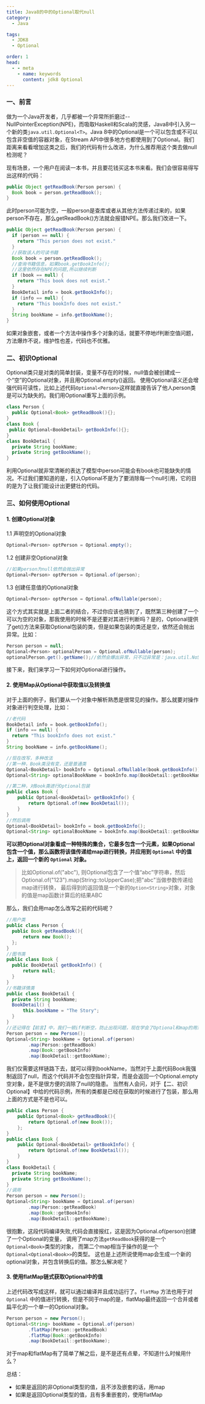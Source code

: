 ```yaml
---
title: Java8的中的Optional取代null
category:
  - Java

tags:
  - JDK8
  - Optional

order: 1
head:
  - - meta
    - name: keywords
      content: jdk8 Optional
---
```


### 一、前言

做为一个Java开发者，几乎都被一个异常所折磨过--NullPointerException(NPE)，而吸取Haskell和Scala的灵感，Java8中引入另一个新的类`java.util.Optional<T>`。Java 8中的Optional是一个可以包含或不可以包含非空值的容器对象，在Stream API中很多地方也都使用到了Optional。我们距离来看看增加这类之后，我们的代码有什么改进，为什么推荐用这个类去做null检测呢？

现有场景，一个用户在阅读一本书，并且要花钱买这本书来看。我们会很容易得写出这样的代码：

```java
public Object getReadBook(Person person) {
  Book book = person.getReadBook();
}
```
<!-- more -->
此时person可能为空，一般person是查库或者从其他方法传递过来的，如果person不存在，那么getReadBook()方法就会报错NPE。那么我们改进一下。

```java
public Object getReadBook(Person person) {
  if (person == null) {
    return "This person does not exist."
  }
  //获取该人的可读书籍
  Book book = person.getReadBook();
  //查询书籍信息，如果book.getBookInfo();
  //这里依然存在NPE的问题,所以继续判断
  if (book == null) {
    return "This book does not exist."
  }
  BookDetail info = book.getBookInfo();
  if (info == null) {
    return "This bookInfo does not exist."
  }
  String bookName = info.getBookName();
}
```

如果对象嵌套，或者一个方法中操作多个对象的话，就要不停地if判断空值问题，方法爆炸不说，维护性也差，代码也不优雅。

### 二、初识Optional

Optional类只是对类的简单封装，变量不存在的时候，null值会被创建成一个“空”的Optional对象，并且用Optional.empty()返回。
使用Optional语义还会增强代码可读性，比如上述代码`Optional<Person>`这样就直接告诉了他人person类是可以为缺失的。我们用Optional重写上面的示例。

```java
class Person {
  public Optional<Book> getReadBook(){};
}
class Book {
 public Optional<BookDetail> getBookInfo(){};
}
class BookDetail {
  private String bookName;
  private String getBookName();
}
```

利用Optional就非常清晰的表达了模型中person可能会有book也可能缺失的情况。不过我们要知道的是，引入Optional不是为了要消除每一个null引用，它的目的是为了让我们能设计出更健壮的代码。

### 三、如何使用Optional

#### 1. 创建Optional对象

1.1 声明空的Optional对象

```java
Optional<Person> optPerson = Optional.empty();
```

1.2 创建非空Optional对象

```java
//如果person为null依然会抛出异常
Optional<Person> optPerson = Optional.of(person);
```

1.3 创建任意值的Optional对象

```java
Optional<Person> optPerson = Optional.ofNullable(person);
```

这个方式其实就是上面二者的结合，不过你应该也猜到了，既然第三种创建了一个可以为空的对象，那我使用的时候不是还要对其进行判断吗？是的，Optional提供了get()方法来获取Optional包装的类，但是如果包装的类还是空，依然还会抛出异常。比如：

```java
Person person = null;
Optional<Person> optionalPerson = Optional.ofNullable(person);
optionalPerson.get().getName();//依然会爆出异常，只不过异常是：java.util.NoSuchElementException: No value present
```

接下来，我们来学习一下如何对Optional进行操作。

#### 2. 使用Map从Optional中获取值以及转换值

对于上面的例子，我们要从一个对象中解析熟悉是很常见的操作。那么就要对操作对象进行判空处理，比如：

```java
//老代码
BookDetail info = book.getBookInfo();
if (info == null) {
  return "This bookInfo does not exist."
}
String bookName = info.getBookName();

//现在改写，多种改法
//第一种，Book类没有变，还是普通类
Optional<BookDetail> bookInfo = Optional.ofNullable(book.getBookInfo());
Optional<String> optionalBookName = bookInfo.map(BookDetail::getBookName);

//第二种，对Book类进行Optional包装
public class Book {
    public Optional<BookDetail> getBookInfo() {
        return Optional.of(new BookDetail());
    }
}
//然后调用
Optional<BookDetail> bookInfo = book.getBookInfo();
Optional<String> optionalBookName = bookInfo.map(BookDetail::getBookName);
```

**可以把Optional对象看成一种特殊的集合，它最多包含一个元素，如果Optional包含一个值，那么函数将该值传递给map进行转换，并应用到 `Optional` 中的值上，返回一个新的 `Optional` 对象。**

> 比如Optional.of("abc"), 则Optional包含了一个值“abc”字符串，然后Optional.of("123").map(String::toUpperCase);把"abc"当做参数传递给map进行转换，
> 最后得到的返回值是一个新的`Option<String>`对象，对象的值是map函数计算后的结果ABC

那么，我们会用map怎么改写之前的代码呢？

```java
//用户类
public class Person {
  public Book getReadBook(){
      return new Book();
  };
}
//图书类
public class Book {
  public BookDetail getBookInfo() {
      return null;
  }
}
//书籍详情类
public class BookDetail {
  private String bookName;
  BookDetail() {
      this.bookName = "The Story";
  }
}
//还记得在【前言】中，我们一顿if判断空，防止出现问题，现在学会了Optional和map的用法
Person person = new Person();
Optional<String> bookName = Optional.of(person)
        .map(Person::getReadBook)
        .map(Book::getBookInfo)
        .map(BookDetail::getBookName);
```

我们仅需要这样链路下去，就可以得到bookName，当然对于上面代码Book我强制返回了null，而这个代码并不会包空指针异常，而是会返回一个Optional.empty空对象，是不是很方便的消除了null的隐患。
当然有人会问，对于【二、初识Optional】中给的代码示例，所有的类都是已经在获取的时候进行了包装，那么用上面的方式是不是也可以。

```java
public class Person {
    public Optional<Book> getReadBook(){
        return Optional.of(new Book());
    };
}
public class Book {
    public Optional<BookDetail> getBookInfo() {
        return Optional.of(new BookDetail());
    }
}
class BookDetail {
  private String bookName;
  private String getBookName();
}
//调用
Person person = new Person();
Optional<String> bookName = Optional.of(person)
        .map(Person::getReadBook)
        .map(Book::getBookInfo)
        .map(BookDetail::getBookName);
```

很抱歉，这段代码编译失败,代码会直接报红，这是因为Optional.of(person)创建了一个Optional的变量，
调用了map方法`getReadBook`获得的是一个`Optional<Book>`类型的对象， 而第二个map相当于操作的是一个`Optional<Optional<Book>>`的类型。
这也是上述所说使用map会生成一个新的optional对象，并包含转换后的值。那怎么解决呢？

#### 3. 使用flatMap链式获取Optional中的值

上述代码改写成这样，就可以通过编译并且成功运行了。`flatMap` 方法也用于对 `Optional` 中的值进行转换，但是不同于map的是，flatMap最终返回一个合并或者扁平化的一个单一的Optional对象。

```java
Person person = new Person();
Optional<String> bookName = Optional.of(person)
        .flatMap(Person::getReadBook)
        .flatMap(Book::getBookInfo)
        .map(BookDetail::getBookName);
```

对于map和flatMap有了简单了解之后，是不是还有点晕，不知道什么时候用什么？

总结：

- 如果是返回的非Optional类型的值，且不涉及嵌套的话，用map
- 如果是返回Optional类型的值，且有多重嵌套的，使用flatMap













